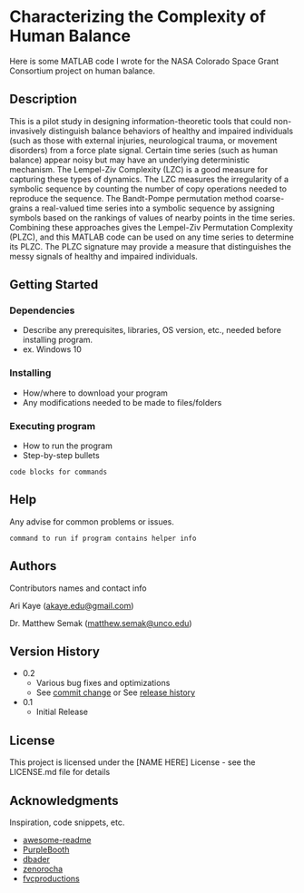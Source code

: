 # Characterizing the Complexity of Human Balance

Here is some MATLAB code I wrote for the NASA Colorado Space Grant Consortium project on human balance.

## Description

This is a pilot study in designing information-theoretic tools that could non-invasively distinguish balance behaviors of healthy and impaired individuals (such as those with external injuries, neurological trauma, or movement disorders) from a force plate signal. Certain time series (such as human balance) appear noisy but may have an underlying deterministic mechanism. The Lempel-Ziv Complexity (LZC) is a good measure for capturing these types of dynamics. The LZC measures the irregularity of a symbolic sequence by counting the number of copy operations needed to reproduce the sequence. The Bandt-Pompe permutation method coarse-grains a real-valued time series into a symbolic sequence by assigning symbols based on the rankings of values of nearby points in the time series. Combining these approaches gives the Lempel-Ziv Permutation Complexity (PLZC), and this MATLAB code can be used on any time series to determine its PLZC. The PLZC signature may provide a measure that distinguishes the messy signals of healthy and impaired individuals.

## Getting Started

### Dependencies

* Describe any prerequisites, libraries, OS version, etc., needed before installing program.
* ex. Windows 10

### Installing

* How/where to download your program
* Any modifications needed to be made to files/folders

### Executing program

* How to run the program
* Step-by-step bullets
```
code blocks for commands
```

## Help

Any advise for common problems or issues.
```
command to run if program contains helper info
```

## Authors

Contributors names and contact info

Ari Kaye (akaye.edu@gmail.com)

Dr. Matthew Semak (matthew.semak@unco.edu)

## Version History

* 0.2
    * Various bug fixes and optimizations
    * See [commit change]() or See [release history]()
* 0.1
    * Initial Release

## License

This project is licensed under the [NAME HERE] License - see the LICENSE.md file for details

## Acknowledgments

Inspiration, code snippets, etc.
* [awesome-readme](https://github.com/matiassingers/awesome-readme)
* [PurpleBooth](https://gist.github.com/PurpleBooth/109311bb0361f32d87a2)
* [dbader](https://github.com/dbader/readme-template)
* [zenorocha](https://gist.github.com/zenorocha/4526327)
* [fvcproductions](https://gist.github.com/fvcproductions/1bfc2d4aecb01a834b46)
